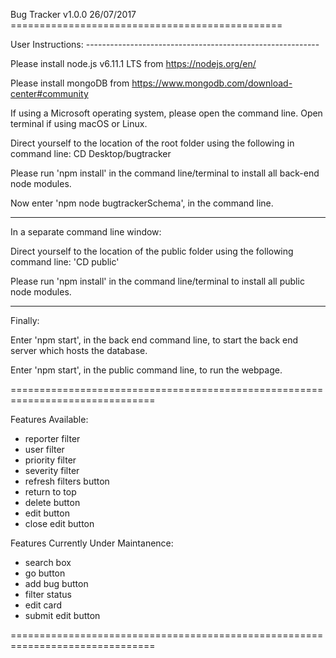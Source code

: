 Bug Tracker v1.0.0 26/07/2017 ===============================================

User Instructions: ----------------------------------------------------------

Please install node.js v6.11.1 LTS from https://nodejs.org/en/

Please install mongoDB from https://www.mongodb.com/download-center#community

If using a Microsoft operating system, please open the command line. Open terminal if using macOS or Linux.

Direct yourself to the location of the root folder using the following in command line: CD Desktop/bugtracker

Please run 'npm install' in the command line/terminal to install all back-end node modules.

Now enter 'npm node bugtrackerSchema', in the command line.

-----------------------------------------------------------------------------

In a separate command line window:

Direct yourself to the location of the public folder using the following command line: 'CD public'

Please run 'npm install' in the command line/terminal to install all public node modules.

------------------------------------------------------------------------------
Finally:

Enter 'npm start', in the back end command line, to start the back end server which hosts the database.

Enter 'npm start', in the public command line, to run the webpage.

===============================================================================

Features Available:
- reporter filter
- user filter
- priority filter
- severity filter
- refresh filters button
- return to top 
- delete button
- edit button
- close edit button

Features Currently Under Maintanence: 
- search box
- go button
- add bug button
- filter status
- edit card
- submit edit button

===============================================================================